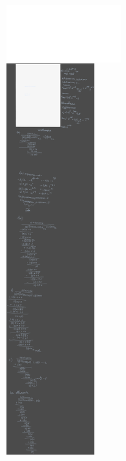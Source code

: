  ![](/Notatki/Semestr%203/Architektura%20komputerów%201/Ćwiczenia/Ćwiczenia%205/lista5.pdf)
![](/Notatki/Semestr%203/Architektura%20komputerów%201/Ćwiczenia/Ćwiczenia%205/Drawing%202023-11-27%2012.10.55.excalidraw.svg)
